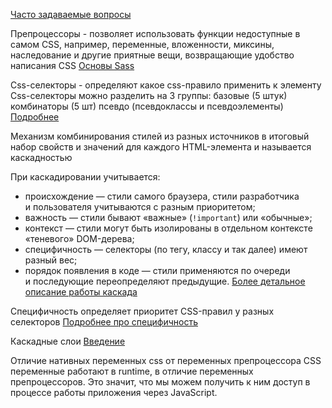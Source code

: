 [Часто задаваемые вопросы](https://docs.google.com/document/d/1s546Bx0R0jFgSUggy1uQIp_wNdKiioS_vOSBNk4JJu0/edit?tab=t.0)

Препроцессоры - позволяет использовать функции недоступные в самом CSS, например, переменные, вложенности, миксины, наследование и другие приятные вещи, возвращающие удобство написания CSS
[Основы Sass](https://sass-scss.ru/guide/)

Css-селекторы - определяют какое css-правило применить к элементу
Css-селекторы можно разделить на 3 группы: 
	базовые (5 штук)
	комбинаторы (5 шт)
	псевдо (псевдоклассы и псевдоэлементы)
[Подробнее](https://developer.mozilla.org/ru/docs/Web/CSS/CSS_selectors)

Механизм комбинирования стилей из разных источников в итоговый набор свойств и значений для каждого HTML-элемента и называется каскадностью

При каскадировании учитывается:
- происхождение — стили самого браузера, стили разработчика и пользователя учитываются с разным приоритетом;
- важность — стили бывают «важные» (`!important`) или «обычные»;
- контекст — стили могут быть изолированы в отдельном контексте «теневого» DOM-дерева;
- специфичность — селекторы (по тегу, классу и так далее) имеют разный вес;
- порядок появления в коде — стили применяются по очереди и последующие переопределяют предыдущие.
[Более детальное описание работы каскада](https://htmlacademy.ru/blog/css/cascade-works)

Специфичность определяет приоритет CSS-правил у разных селекторов
[Подробнее про специфичность](https://htmlacademy.ru/blog/css/which-selector)

Каскадные слои [Введение](https://dev.to/balaevarif/priviet-css-cascade-layers-kaskadnyie-sloi-4ggj)

Отличие нативных переменных css от переменных препроцессора
CSS переменные работают в runtime, в отличие переменных препроцессоров. Это значит, что мы можем получить к ним доступ в процессе работы приложения через JavaScript.
